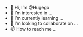 - 👋 Hi, I’m @Hugego
- 👀 I’m interested in ...
- 🌱 I’m currently learning ...
- 💞️ I’m looking to collaborate on ...
- 📫 How to reach me ...

<!---
Hugego/Hugego is a ✨ special ✨ repository because its `README.md` (this file) appears on your GitHub profile.
You can click the Preview link to take a look at your changes.
--->
